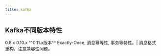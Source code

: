```yaml
---
title: kafka
---
```


## Kafka不同版本特性
0.8.x
0.10.x
^^0.11.x版本^^
Exactly-Once, 消息幂等性, 事务等特性。| 消息格式重构，注意兼容性问题。
##
##

